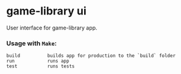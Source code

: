 # game-library ui
User interface for game-library app. 

### Usage with `Make`:
    build          builds app for production to the `build` folder
    run            runs app
    test           runs tests